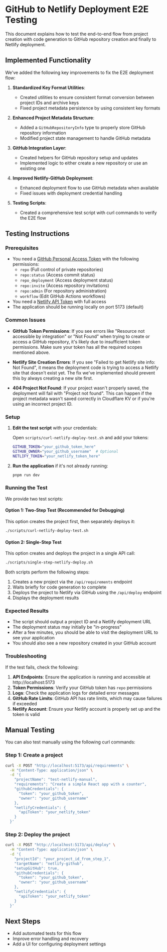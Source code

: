 # GitHub to Netlify Deployment E2E Testing

This document explains how to test the end-to-end flow from project creation with code generation to GitHub repository creation and finally to Netlify deployment.

## Implemented Functionality

We've added the following key improvements to fix the E2E deployment flow:

1. **Standardized Key Format Utilities**:
   - Created utilities to ensure consistent format conversion between project IDs and archive keys
   - Fixed project metadata persistence by using consistent key formats
   
2. **Enhanced Project Metadata Structure**:
   - Added a `GitHubRepositoryInfo` type to properly store GitHub repository information
   - Modified project state management to handle GitHub metadata
   
3. **GitHub Integration Layer**:
   - Created helpers for GitHub repository setup and updates
   - Implemented logic to either create a new repository or use an existing one
   
4. **Improved Netlify-GitHub Deployment**:
   - Enhanced deployment flow to use GitHub metadata when available
   - Fixed issues with deployment credential handling
   
5. **Testing Scripts**:
   - Created a comprehensive test script with curl commands to verify the E2E flow

## Testing Instructions

### Prerequisites

- You need a [GitHub Personal Access Token](https://github.com/settings/tokens) with the following permissions:
  - `repo` (Full control of private repositories)
  - `repo:status` (Access commit status)
  - `repo_deployment` (Access deployment status)
  - `repo:invite` (Access repository invitations)
  - `repo:admin` (For repository administration)
  - `workflow` (Edit GitHub Actions workflows)
- You need a [Netlify API Token](https://app.netlify.com/user/applications#personal-access-tokens) with full access
- The application should be running locally on port 5173 (default)

### Common Issues

- **GitHub Token Permissions**: If you see errors like "Resource not accessible by integration" or "Not Found" when trying to create or access a GitHub repository, it's likely due to insufficient token permissions. Make sure your token has all the required scopes mentioned above.

- **Netlify Site Creation Errors**: If you see "Failed to get Netlify site info: Not Found", it means the deployment code is trying to access a Netlify site that doesn't exist yet. The fix we've implemented should prevent this by always creating a new site first.

- **404 Project Not Found**: If your project wasn't properly saved, the deployment will fail with "Project not found". This can happen if the project metadata wasn't saved correctly in Cloudflare KV or if you're using an incorrect project ID.

### Setup

1. **Edit the test script** with your credentials:
   
   Open `scripts/curl-netlify-deploy-test.sh` and add your tokens:
   
   ```bash
   GITHUB_TOKEN="your_github_token_here"
   GITHUB_OWNER="your_github_username"  # Optional
   NETLIFY_TOKEN="your_netlify_token_here"
   ```

2. **Run the application** if it's not already running:
   
   ```bash
   pnpm run dev
   ```

### Running the Test

We provide two test scripts:

#### Option 1: Two-Step Test (Recommended for Debugging)

This option creates the project first, then separately deploys it:

```bash
./scripts/curl-netlify-deploy-test.sh
```

#### Option 2: Single-Step Test

This option creates and deploys the project in a single API call:

```bash
./scripts/single-step-netlify-deploy.sh
```

Both scripts perform the following steps:

1. Creates a new project via the `/api/requirements` endpoint
2. Waits briefly for code generation to complete
3. Deploys the project to Netlify via GitHub using the `/api/deploy` endpoint
4. Displays the deployment results

### Expected Results

- The script should output a project ID and a Netlify deployment URL
- The deployment status may initially be "in-progress"
- After a few minutes, you should be able to visit the deployment URL to see your application
- You should also see a new repository created in your GitHub account

### Troubleshooting

If the test fails, check the following:

1. **API Endpoints**: Ensure the application is running and accessible at http://localhost:5173
2. **Token Permissions**: Verify your GitHub token has `repo` permissions
3. **Logs**: Check the application logs for detailed error messages
4. **GitHub Rate Limits**: GitHub API has rate limits, which may cause failures if exceeded
5. **Netlify Account**: Ensure your Netlify account is properly set up and the token is valid

## Manual Testing

You can also test manually using the following curl commands:

### Step 1: Create a project
```bash
curl -X POST "http://localhost:5173/api/requirements" \
  -H "Content-Type: application/json" \
  -d '{
    "projectName": "test-netlify-manual",
    "requirements": "Create a simple React app with a counter",
    "githubCredentials": {
      "token": "your_github_token",
      "owner": "your_github_username"
    },
    "netlifyCredentials": {
      "apiToken": "your_netlify_token"
    }
  }'
```

### Step 2: Deploy the project
```bash
curl -X POST "http://localhost:5173/api/deploy" \
  -H "Content-Type: application/json" \
  -d '{
    "projectId": "your_project_id_from_step_1",
    "targetName": "netlify-github",
    "setupGitHub": true,
    "githubCredentials": {
      "token": "your_github_token",
      "owner": "your_github_username"
    },
    "netlifyCredentials": {
      "apiToken": "your_netlify_token"
    }
  }'
```

## Next Steps

- Add automated tests for this flow
- Improve error handling and recovery
- Add a UI for configuring deployment settings 